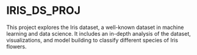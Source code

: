 # IRIS_DS_PROJ
This project explores the Iris dataset, a well-known dataset in machine learning and data science. It includes an in-depth analysis of the dataset, visualizations, and model building to classify different species of Iris flowers.
